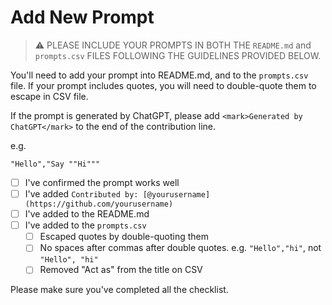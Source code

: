 # Add New Prompt

> ⚠️ PLEASE INCLUDE YOUR PROMPTS IN BOTH THE `README.md` and `prompts.csv` FILES FOLLOWING THE GUIDELINES PROVIDED BELOW.

You'll need to add your prompt into README.md, and to the `prompts.csv` file. If your prompt includes quotes, you will need to double-quote them to escape in CSV file.

If the prompt is generated by ChatGPT, please add `<mark>Generated by ChatGPT</mark>` to the end of the contribution line.

e.g.
```csv
"Hello","Say ""Hi"""
```

- [ ] I've confirmed the prompt works well
- [ ] I've added `Contributed by: [@yourusername](https://github.com/yourusername)`
- [ ] I've added to the README.md
- [ ] I've added to the `prompts.csv`
  - [ ] Escaped quotes by double-quoting them
  - [ ] No spaces after commas after double quotes. e.g. `"Hello","hi"`, not `"Hello", "hi"`
  - [ ] Removed "Act as" from the title on CSV

Please make sure you've completed all the checklist.
